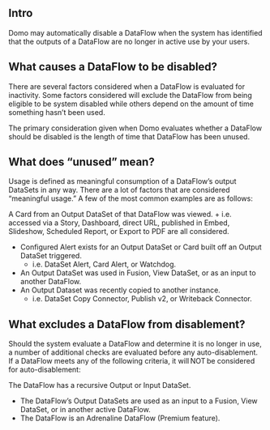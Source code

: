 

Intro
-------

Domo may automatically disable a DataFlow when the system has identified that the outputs of a DataFlow are no longer in active use by your users.


 What causes a DataFlow to be disabled?
----------------------------------------

There are several factors considered when a DataFlow is evaluated for inactivity. Some factors considered will exclude the DataFlow from being eligible to be system disabled while others depend on the amount of time something hasn’t been used.


 The primary consideration given when Domo evaluates whether a DataFlow should be disabled is the length of time that DataFlow has been unused.


 What does “unused” mean?
--------------------------

Usage is defined as meaningful consumption of a DataFlow’s output DataSets in any way. There are a lot of factors that are considered “meaningful usage.” A few of the most common examples are as follows:

 A Card from an Output DataSet of that DataFlow was viewed.
	+ i.e. accessed via a Story, Dashboard, direct URL, published in Embed, Slideshow, Scheduled Report, or Export to PDF are all considered.
* Configured Alert exists for an Output DataSet or Card built off an Output DataSet triggered.
	+ i.e. DataSet Alert, Card Alert, or Watchdog.
* An Output DataSet was used in Fusion, View DataSet, or as an input to another DataFlow.
* An Output Dataset was recently copied to another instance.
	+ i.e. DataSet Copy Connector, Publish v2, or Writeback Connector.

What excludes a DataFlow from disablement?
--------------------------------------------

Should the system evaluate a DataFlow and determine it is no longer in use, a number of additional checks are evaluated before any auto-disablement. If a DataFlow meets any of the following criteria, it will NOT be considered for auto-disablement:

 The DataFlow has a recursive Output or Input DataSet.
* The DataFlow’s Output DataSets are used as an input to a Fusion, View DataSet, or in another active DataFlow.
* The DataFlow is an Adrenaline DataFlow (Premium feature).


